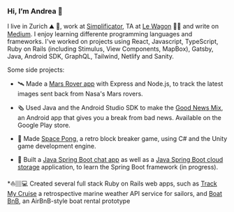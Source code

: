 ### Hi, I’m Andrea 👋

I live in Zurich ⛰ 🍫, work at [Simplificator](https://www.simplificator.com), TA at [Le Wagon](https://www.lewagon.com) 🙇‍♀️ and write on [Medium](https://medium.com/@_andrea). I enjoy learning differente programming languages and frameworks. I've worked on projects using React, Javascript, TypeScript, Ruby on Rails (including Stimulus, View Components, MapBox), Gatsby, Java, Android SDK, GraphQL, Tailwind, Netlify and Sanity. 

Some side projects:

* 🛰 Made a [Mars Rover app](https://github.com/pinefoambath/mars-rover-express-app) with Express and Node.js, to track the latest images sent back from Nasa's Mars rovers.

* 🗞 Used Java and the Android Studio SDK to make the [Good News Mix](https://play.google.com/store/apps/details?id=com.rollmopsgames.guardianapp2020), an Android app that gives you a break from bad news. Available on the Google Play store.

* 🚀  Made [Space Pong](https://rollmopsgames.itch.io/spacepong), a retro block breaker game, using C# and the Unity game development engine.

* 🍃 Built a [Java Spring Boot chat app](https://github.com/pinefoambath/demo) as well as a [Java Spring Boot cloud storage](https://github.com/pinefoambath/cloudstorage) application, to learn the Spring Boot framework (in progress). 

*⛵🏽‍💻 Created several full stack Ruby on Rails web apps, such as [Track My Cruise](http://www.trackmycruise.com) a retrospective marine weather API service for sailors, and [Boat BnB](https://airbnb-pinefoambath.herokuapp.com), an AirBnB-style boat rental prototype
